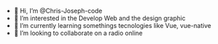 - 👋 Hi, I’m @Chris-Joseph-code
- 👀 I’m interested in the Develop Web and the design graphic
- 🌱 I’m currently learning somethings tecnologies like Vue, vue-native
- 💞️ I’m looking to collaborate on a radio online
